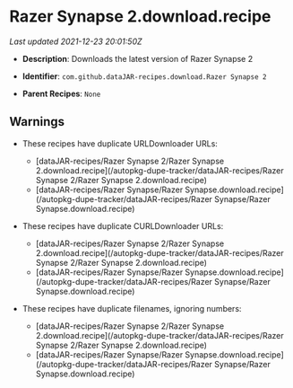 # Razer Synapse 2.download.recipe

_Last updated 2021-12-23 20:01:50Z_

- **Description**: Downloads the latest version of Razer Synapse 2

- **Identifier**: `com.github.dataJAR-recipes.download.Razer Synapse 2`

- **Parent Recipes**: `None`


## Warnings

- These recipes have duplicate URLDownloader URLs:
    - [dataJAR-recipes/Razer Synapse 2/Razer Synapse 2.download.recipe](/autopkg-dupe-tracker/dataJAR-recipes/Razer Synapse 2/Razer Synapse 2.download.recipe)
    - [dataJAR-recipes/Razer Synapse/Razer Synapse.download.recipe](/autopkg-dupe-tracker/dataJAR-recipes/Razer Synapse/Razer Synapse.download.recipe)

- These recipes have duplicate CURLDownloader URLs:
    - [dataJAR-recipes/Razer Synapse 2/Razer Synapse 2.download.recipe](/autopkg-dupe-tracker/dataJAR-recipes/Razer Synapse 2/Razer Synapse 2.download.recipe)
    - [dataJAR-recipes/Razer Synapse/Razer Synapse.download.recipe](/autopkg-dupe-tracker/dataJAR-recipes/Razer Synapse/Razer Synapse.download.recipe)

- These recipes have duplicate filenames, ignoring numbers:
    - [dataJAR-recipes/Razer Synapse 2/Razer Synapse 2.download.recipe](/autopkg-dupe-tracker/dataJAR-recipes/Razer Synapse 2/Razer Synapse 2.download.recipe)
    - [dataJAR-recipes/Razer Synapse/Razer Synapse.download.recipe](/autopkg-dupe-tracker/dataJAR-recipes/Razer Synapse/Razer Synapse.download.recipe)